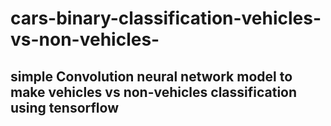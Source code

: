 # cars-binary-classification-vehicles-vs-non-vehicles-
## simple Convolution neural network model to make vehicles vs non-vehicles classification using tensorflow
